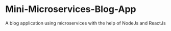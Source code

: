 # Mini-Microservices-Blog-App
A blog application using microservices with the help of  NodeJs and ReactJs
